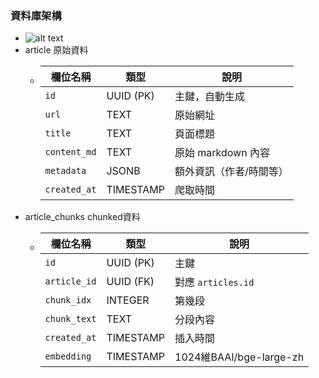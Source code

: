

### 資料庫架構
- ![alt text](image.png)
- article 原始資料
    -   | 欄位名稱         | 類型        | 說明                   |
        | -------------- | ---------- | ---------------------- |
        | `id`           | UUID (PK)  | 主鍵，自動生成              |
        | `url`          | TEXT       | 原始網址                   |
        | `title`        | TEXT       | 頁面標題                   |
        | `content_md`   | TEXT       | 原始 markdown 內容         |
        | `metadata`     | JSONB      | 額外資訊（作者/時間等）     |
        | `created_at`   | TIMESTAMP  | 爬取時間                   |
- article_chunks chunked資料
    -   | 欄位名稱         | 類型        | 說明               |
        | ------------ | --------- | ---------------- |
        | `id`         | UUID (PK) | 主鍵               |
        | `article_id` | UUID (FK) | 對應 `articles.id` |
        | `chunk_idx`  | INTEGER   | 第幾段              |
        | `chunk_text` | TEXT      | 分段內容             |
        | `created_at` | TIMESTAMP | 插入時間             |
        | `embedding` | TIMESTAMP | 1024維BAAI/bge-large-zh  |
